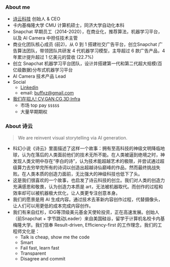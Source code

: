 ### About me
- [诗云科技](www.surreal.la) 创始人 & CEO
- 卡内基梅隆大学 CMU 计算机硕士，同济大学自动化本科
- Snapchat 早期员工（2014-2020），在商业化，推荐算法，机器学习平台，以及 AI Camera 中担任技术主管
- 商业化团队核心成员 (前2)，从 0 到 1 搭建社交广告平台，创立Snapchat 广告算法团队，带领团队共研发 4 代机器学习模型，主导超过 6 款广告产品，4 年累计提升超过 1 亿美元的营收 (22.7%)
- 创立 Snapchat 机器学习平台团队，设计并搭建第一代和第二代超大规模(百亿级数据)分布式机器学习平台
- AI Camera 技术产品 Lead
- Social
  - [Linkedin](https://www.linkedin.com/in/buffxz)
  - email: buffxz@gmail.com
- [我们在招人! CV,GAN,CG,3D,Infra](https://surreal-ai.feishu.cn/docs/doccnLUStR4WRzRU8mxCjI21iLc#)
  - 市场 top pay `$$$$$`
  - 大量早期期权

### About 诗云
> We are reinvent visual storytelling via AI generation.
- 科幻小说《诗云》里面描述了这样一个故事：拥有至高科技的神级文明降临地球，认为在落后的人类面前他们的技术无所不能。在人类被逼到绝境之时，神发现人类文明中存在“李白的诗”，认为技术能超越艺术的极限，并尝试通过超级算力去穷举完所有的诗词以创造出超越诗仙巅峰的作品，然而最终挑战失败。在人类本质的创造力面前，无比强大的神级科技也低下了头。
- 这是我们很喜欢的一个故事，也启发了诗云科技的创立。我们对人类的创造力充满感恩和敬畏，认为创造力本质是 art，无法被机器取代。而创作的过程和效率却可以被机器极大优化，让人类更专注创意本身。
- 我们的愿景是用 AI 生成内容。通过技术去革新内容创作过程，代替摄像头，让人们可以用更低的成本完成内容创作。
- 我们有来自红杉，IDG等顶级美元基金天使轮投资，正在高速发展。创始人（前Snapchat + 字节跳动Leader）来自美国硅谷，留学于计算机名校卡内基梅隆大学。我们信奉 Result-driven, Efficiency-first 的工作理念，我们的工程师文化是：
  - Talk is cheap, show me the code
  - Smart
  - Fail fast, learn fast
  - Transparent
  - Disagree and commit
